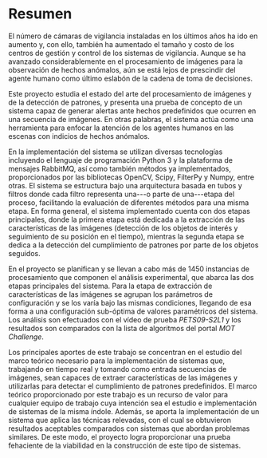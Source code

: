 # Resumen

El número de cámaras de vigilancia instaladas en los últimos años ha ido en aumento y, con ello, también ha aumentado el tamaño y costo de los centros de gestión y control de los sistemas de vigilancia. Aunque se ha avanzado considerablemente en el procesamiento de imágenes para la observación de hechos anómalos, aún se está lejos de prescindir del agente humano como último eslabón de la cadena de toma de decisiones.
    
Este proyecto estudia el estado del arte del procesamiento de imágenes y de la detección de patrones, y presenta una prueba de concepto de un sistema capaz de generar alertas ante hechos predefinidos que ocurren en una secuencia de imágenes. En otras palabras, el sistema actúa como una herramienta para enfocar la atención de los agentes humanos en las escenas con indicios de hechos anómalos.
    
En la implementación del sistema se utilizan diversas tecnologías incluyendo el lenguaje de programación Python 3 y la plataforma de mensajes RabbitMQ, así como también métodos ya implementados, proporcionados por las bibliotecas OpenCV, Scipy, FilterPy y Numpy, entre otras. El sistema se estructura bajo una arquitectura basada en tubos y filtros donde cada filtro representa una---o parte de una---etapa del proceso, facilitando la evaluación de diferentes métodos para una misma etapa. En forma general, el sistema implementado cuenta con dos etapas principales, donde la primera etapa está dedicada a la extracción de las características de las imágenes (detección de los objetos de interés y seguimiento de su posición en el tiempo), mientras la segunda etapa se dedica a la detección del cumplimiento de patrones por parte de los objetos seguidos. 

En el proyecto se planifican y se llevan a cabo más de 1450 instancias de procesamiento que componen el análisis experimental, que abarca las dos etapas principales del sistema. Para la etapa de extracción de características de las imágenes se agrupan los parámetros de configuración y se los varía bajo las mismas condiciones, llegando de esa forma a una configuración sub-óptima de valores paramétricos del sistema. Los análisis son efectuados con el vídeo de prueba _PETS09-S2L1_ y los resultados son comparados con la lista de algoritmos del portal _MOT Challenge_.
    
Los principales aportes de este trabajo se concentran en el estudio del marco teórico necesario para la implementación de sistemas que, trabajando en tiempo real y tomando como entrada secuencias de imágenes, sean capaces de extraer características de las imágenes y utilizarlas para detectar el cumplimiento de patrones predefinidos. El marco teórico proporcionado por este trabajo es un recurso de valor para cualquier equipo de trabajo cuya intención sea el estudio e implementación de sistemas de la misma índole. Además, se aporta la implementación de un sistema que aplica las técnicas relevadas, con el cual se obtuvieron resultados aceptables comparados con sistemas que abordan problemas similares. De este modo, el proyecto logra proporcionar una prueba fehaciente de la viabilidad en la construcción de este tipo de sistemas.    